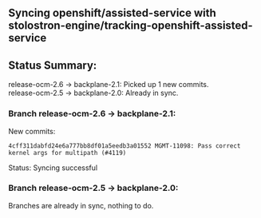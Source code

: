 ## Syncing openshift/assisted-service with stolostron-engine/tracking-openshift-assisted-service

## Status Summary:

release-ocm-2.6 -> backplane-2.1: Picked up 1 new commits.  
release-ocm-2.5 -> backplane-2.0: Already in sync.  

### Branch release-ocm-2.6 -> backplane-2.1:

New commits:

```
4cff311dabfd24e6a777bb8df01a5eedb3a01552 MGMT-11098: Pass correct kernel args for multipath (#4119)
```

Status: Syncing successful

### Branch release-ocm-2.5 -> backplane-2.0:

Branches are already in sync, nothing to do.
